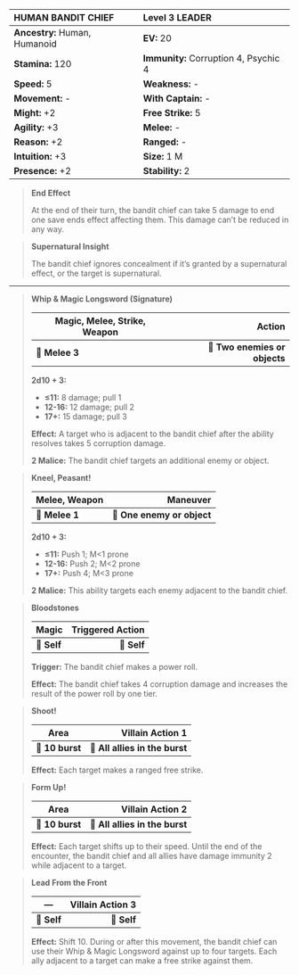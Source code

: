 | **HUMAN BANDIT CHIEF**                   | Level 3 LEADER                           |
|:-----------------------------------------|:-----------------------------------------|
| **Ancestry:** Human, Humanoid            | **EV:** 20                               |
| **Stamina:** 120                         | **Immunity:** Corruption 4, Psychic 4    |
| **Speed:** 5                             | **Weakness:** -                          |
| **Movement:** -                          | **With Captain:** -                      |
| **Might:** +2                            | **Free Strike:** 5                       |
| **Agility:** +3                          | **Melee:** -                             |
| **Reason:** +2                           | **Ranged:** -                            |
| **Intuition:** +3                        | **Size:** 1 M                            |
| **Presence:** +2                         | **Stability:** 2                         |

> **End Effect**
> 
> At the end of their turn, the bandit chief can take 5 damage to end one save ends effect affecting them. This damage can’t be reduced in any way.

> **Supernatural Insight**
> 
> The bandit chief ignores concealment if it’s granted by a supernatural effect, or the target is supernatural.

---

> **Whip & Magic Longsword (Signature)**
> 
> | **Magic, Melee, Strike, Weapon** |                    **Action** |
> | -------------------------------- | -----------------------------:|
> | **📏 Melee 3**                   | **🎯 Two enemies or objects** |
> 
> **2d10 + 3:**
> 
> - **≤11:** 8 damage; pull 1
> - **12-16:** 12 damage; pull 2
> - **17+:** 15 damage; pull 3
> 
> **Effect:** A target who is adjacent to the bandit chief after the ability resolves takes 5 corruption damage.
> 
> **2 Malice:** The bandit chief targets an additional enemy or object.

> **Kneel, Peasant!**
> 
> | **Melee, Weapon** |               **Maneuver** |
> | ----------------- | --------------------------:|
> | **📏 Melee 1**    | **🎯 One enemy or object** |
> 
> **2d10 + 3:**
> 
> - **≤11:** Push 1; M<1 prone
> - **12-16:** Push 2; M<2 prone
> - **17+:** Push 4; M<3 prone
> 
> **2 Malice:** This ability targets each enemy adjacent to the bandit chief.

> **Bloodstones**
> 
> | **Magic**   | **Triggered Action** |
> | ----------- | --------------------:|
> | **📏 Self** |          **🎯 Self** |
> 
> **Trigger:** The bandit chief makes a power roll.
> 
> **Effect:** The bandit chief takes 4 corruption damage and increases the result of the power roll by one tier.

> **Shoot!**
> 
> | **Area**        |           **Villain Action 1** |
> | --------------- | ------------------------------:|
> | **📏 10 burst** | **🎯 All allies in the burst** |
> 
> **Effect:** Each target makes a ranged free strike.

> **Form Up!**
> 
> | **Area**        |           **Villain Action 2** |
> | --------------- | ------------------------------:|
> | **📏 10 burst** | **🎯 All allies in the burst** |
> 
> **Effect:** Each target shifts up to their speed. Until the end of the encounter, the bandit chief and all allies have damage immunity 2 while adjacent to a target.

> **Lead From the Front**
> 
> | **—**       | **Villain Action 3** |
> | ----------- | --------------------:|
> | **📏 Self** |          **🎯 Self** |
> 
> **Effect:** Shift 10. During or after this movement, the bandit chief can use their Whip & Magic Longsword against up to four targets. Each ally adjacent to a target can make a free strike against them.
